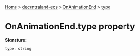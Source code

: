 [Home](./index) &gt; [decentraland-ecs](./decentraland-ecs.md) &gt; [OnAnimationEnd](./decentraland-ecs.onanimationend.md) &gt; [type](./decentraland-ecs.onanimationend.type.md)

# OnAnimationEnd.type property


**Signature:**
```javascript
type: string
```
